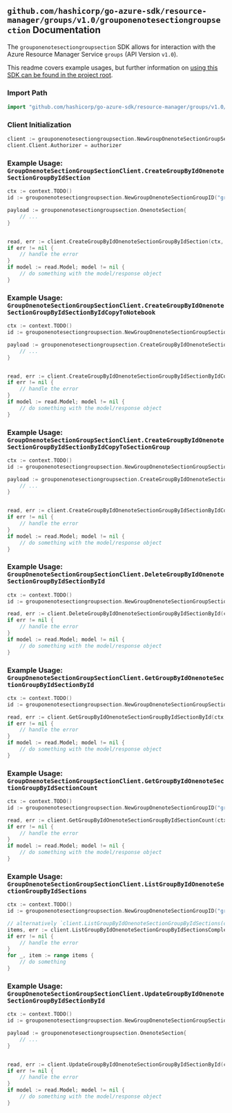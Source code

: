 
## `github.com/hashicorp/go-azure-sdk/resource-manager/groups/v1.0/grouponenotesectiongroupsection` Documentation

The `grouponenotesectiongroupsection` SDK allows for interaction with the Azure Resource Manager Service `groups` (API Version `v1.0`).

This readme covers example usages, but further information on [using this SDK can be found in the project root](https://github.com/hashicorp/go-azure-sdk/tree/main/docs).

### Import Path

```go
import "github.com/hashicorp/go-azure-sdk/resource-manager/groups/v1.0/grouponenotesectiongroupsection"
```


### Client Initialization

```go
client := grouponenotesectiongroupsection.NewGroupOnenoteSectionGroupSectionClientWithBaseURI("https://management.azure.com")
client.Client.Authorizer = authorizer
```


### Example Usage: `GroupOnenoteSectionGroupSectionClient.CreateGroupByIdOnenoteSectionGroupByIdSection`

```go
ctx := context.TODO()
id := grouponenotesectiongroupsection.NewGroupOnenoteSectionGroupID("groupIdValue", "sectionGroupIdValue")

payload := grouponenotesectiongroupsection.OnenoteSection{
	// ...
}


read, err := client.CreateGroupByIdOnenoteSectionGroupByIdSection(ctx, id, payload)
if err != nil {
	// handle the error
}
if model := read.Model; model != nil {
	// do something with the model/response object
}
```


### Example Usage: `GroupOnenoteSectionGroupSectionClient.CreateGroupByIdOnenoteSectionGroupByIdSectionByIdCopyToNotebook`

```go
ctx := context.TODO()
id := grouponenotesectiongroupsection.NewGroupOnenoteSectionGroupSectionID("groupIdValue", "sectionGroupIdValue", "onenoteSectionIdValue")

payload := grouponenotesectiongroupsection.CreateGroupByIdOnenoteSectionGroupByIdSectionByIdCopyToNotebookRequest{
	// ...
}


read, err := client.CreateGroupByIdOnenoteSectionGroupByIdSectionByIdCopyToNotebook(ctx, id, payload)
if err != nil {
	// handle the error
}
if model := read.Model; model != nil {
	// do something with the model/response object
}
```


### Example Usage: `GroupOnenoteSectionGroupSectionClient.CreateGroupByIdOnenoteSectionGroupByIdSectionByIdCopyToSectionGroup`

```go
ctx := context.TODO()
id := grouponenotesectiongroupsection.NewGroupOnenoteSectionGroupSectionID("groupIdValue", "sectionGroupIdValue", "onenoteSectionIdValue")

payload := grouponenotesectiongroupsection.CreateGroupByIdOnenoteSectionGroupByIdSectionByIdCopyToSectionGroupRequest{
	// ...
}


read, err := client.CreateGroupByIdOnenoteSectionGroupByIdSectionByIdCopyToSectionGroup(ctx, id, payload)
if err != nil {
	// handle the error
}
if model := read.Model; model != nil {
	// do something with the model/response object
}
```


### Example Usage: `GroupOnenoteSectionGroupSectionClient.DeleteGroupByIdOnenoteSectionGroupByIdSectionById`

```go
ctx := context.TODO()
id := grouponenotesectiongroupsection.NewGroupOnenoteSectionGroupSectionID("groupIdValue", "sectionGroupIdValue", "onenoteSectionIdValue")

read, err := client.DeleteGroupByIdOnenoteSectionGroupByIdSectionById(ctx, id)
if err != nil {
	// handle the error
}
if model := read.Model; model != nil {
	// do something with the model/response object
}
```


### Example Usage: `GroupOnenoteSectionGroupSectionClient.GetGroupByIdOnenoteSectionGroupByIdSectionById`

```go
ctx := context.TODO()
id := grouponenotesectiongroupsection.NewGroupOnenoteSectionGroupSectionID("groupIdValue", "sectionGroupIdValue", "onenoteSectionIdValue")

read, err := client.GetGroupByIdOnenoteSectionGroupByIdSectionById(ctx, id)
if err != nil {
	// handle the error
}
if model := read.Model; model != nil {
	// do something with the model/response object
}
```


### Example Usage: `GroupOnenoteSectionGroupSectionClient.GetGroupByIdOnenoteSectionGroupByIdSectionCount`

```go
ctx := context.TODO()
id := grouponenotesectiongroupsection.NewGroupOnenoteSectionGroupID("groupIdValue", "sectionGroupIdValue")

read, err := client.GetGroupByIdOnenoteSectionGroupByIdSectionCount(ctx, id)
if err != nil {
	// handle the error
}
if model := read.Model; model != nil {
	// do something with the model/response object
}
```


### Example Usage: `GroupOnenoteSectionGroupSectionClient.ListGroupByIdOnenoteSectionGroupByIdSections`

```go
ctx := context.TODO()
id := grouponenotesectiongroupsection.NewGroupOnenoteSectionGroupID("groupIdValue", "sectionGroupIdValue")

// alternatively `client.ListGroupByIdOnenoteSectionGroupByIdSections(ctx, id)` can be used to do batched pagination
items, err := client.ListGroupByIdOnenoteSectionGroupByIdSectionsComplete(ctx, id)
if err != nil {
	// handle the error
}
for _, item := range items {
	// do something
}
```


### Example Usage: `GroupOnenoteSectionGroupSectionClient.UpdateGroupByIdOnenoteSectionGroupByIdSectionById`

```go
ctx := context.TODO()
id := grouponenotesectiongroupsection.NewGroupOnenoteSectionGroupSectionID("groupIdValue", "sectionGroupIdValue", "onenoteSectionIdValue")

payload := grouponenotesectiongroupsection.OnenoteSection{
	// ...
}


read, err := client.UpdateGroupByIdOnenoteSectionGroupByIdSectionById(ctx, id, payload)
if err != nil {
	// handle the error
}
if model := read.Model; model != nil {
	// do something with the model/response object
}
```
